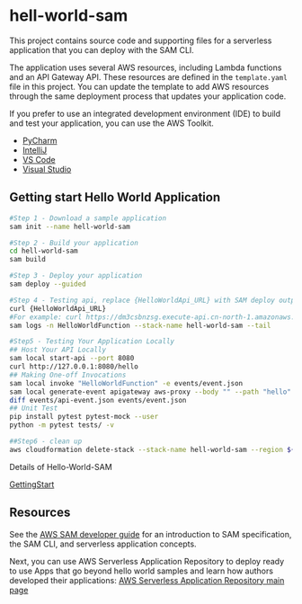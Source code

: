 # hell-world-sam

This project contains source code and supporting files for a serverless application that you can deploy with the SAM CLI.

The application uses several AWS resources, including Lambda functions and an API Gateway API. These resources are defined in the `template.yaml` file in this project. You can update the template to add AWS resources through the same deployment process that updates your application code.

If you prefer to use an integrated development environment (IDE) to build and test your application, you can use the AWS Toolkit.  

* [PyCharm](https://docs.aws.amazon.com/toolkit-for-jetbrains/latest/userguide/welcome.html)
* [IntelliJ](https://docs.aws.amazon.com/toolkit-for-jetbrains/latest/userguide/welcome.html)
* [VS Code](https://docs.aws.amazon.com/toolkit-for-vscode/latest/userguide/welcome.html)
* [Visual Studio](https://docs.aws.amazon.com/toolkit-for-visual-studio/latest/user-guide/welcome.html)

## Getting start Hello World Application
```bash
#Step 1 - Download a sample application
sam init --name hell-world-sam

#Step 2 - Build your application
cd hell-world-sam
sam build

#Step 3 - Deploy your application
sam deploy --guided

#Step 4 - Testing api, replace {HelloWorldApi_URL} with SAM deploy outputs
curl {HelloWorldApi_URL}
#For example: curl https://dm3csbnzsg.execute-api.cn-north-1.amazonaws.com.cn/Prod/hello
sam logs -n HelloWorldFunction --stack-name hell-world-sam --tail

#Step5 - Testing Your Application Locally
## Host Your API Locally 
sam local start-api --port 8080
curl http://127.0.0.1:8080/hello
## Making One-off Invocations 
sam local invoke "HelloWorldFunction" -e events/event.json
sam local generate-event apigateway aws-proxy --body "" --path "hello" --method GET > events/api-event.json
diff events/api-event.json events/event.json
## Unit Test
pip install pytest pytest-mock --user
python -m pytest tests/ -v

##Step6 - clean up
aws cloudformation delete-stack --stack-name hell-world-sam --region ${AWS_REGION}
```
Details of Hello-World-SAM

[GettingStart](GettingStart.md)


## Resources

See the [AWS SAM developer guide](https://docs.aws.amazon.com/serverless-application-model/latest/developerguide/what-is-sam.html) for an introduction to SAM specification, the SAM CLI, and serverless application concepts.

Next, you can use AWS Serverless Application Repository to deploy ready to use Apps that go beyond hello world samples and learn how authors developed their applications: [AWS Serverless Application Repository main page](https://aws.amazon.com/serverless/serverlessrepo/)
